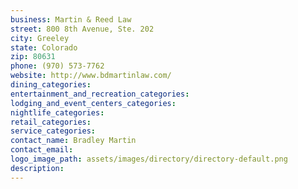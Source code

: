 ```yaml
---
business: Martin & Reed Law
street: 800 8th Avenue, Ste. 202
city: Greeley
state: Colorado
zip: 80631
phone: (970) 573-7762
website: http://www.bdmartinlaw.com/
dining_categories: 
entertainment_and_recreation_categories: 
lodging_and_event_centers_categories: 
nightlife_categories: 
retail_categories: 
service_categories: 
contact_name: Bradley Martin
contact_email: 
logo_image_path: assets/images/directory/directory-default.png
description: 
---
```

